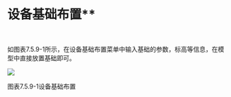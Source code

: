 #  设备基础布置**
<br/>

如图表7.5.9-1所示，在设备基础布置菜单中输入基础的参数，标高等信息，在模型中直接放置基础即可。

![](file:///C:\Users\pkpm\AppData\Local\Temp\ksohtml5908\wps122.jpg)

图表7.5.9-1设备基础布置